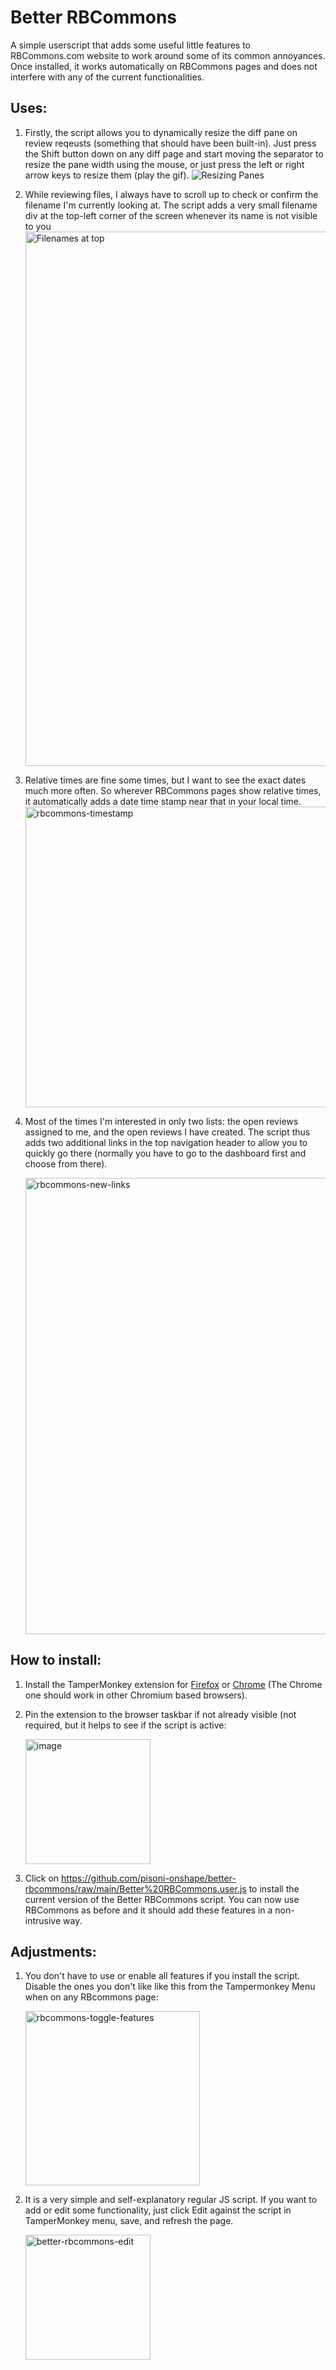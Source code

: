 # Better RBCommons
A simple userscript that adds some useful little features to RBCommons.com website to work around some of its common annoyances. Once installed, it works automatically on RBCommons pages and does not interfere with any of the current functionalities. 

## Uses:
1. Firstly, the script allows you to dynamically resize the diff pane on review reqeusts (something that should have been built-in). Just press the Shift button down on any diff page and start moving the separator to resize the pane width using the mouse, or just press the left or right arrow keys to resize them (play the gif).
    ![Resizing Panes](https://github.com/pisoni-onshape/better-rbcommons/assets/87058498/70b746de-25ff-4e1a-89c8-c1bc8a66cb57)

2. While reviewing files, I always have to scroll up to check or confirm the filename I'm currently looking at. The script adds a very small filename div at the top-left corner of the screen whenever its name is not visible to you
    <img width="855" alt="Filenames at top" src="https://github.com/pisoni-onshape/better-rbcommons/assets/87058498/3d8ed78a-2990-4f76-babb-151869b63eb3">

3. Relative times are fine some times, but I want to see the exact dates much more often. So wherever RBCommons pages show relative times, it automatically adds a date time stamp near that in your local time.
    <img width="481" alt="rbcommons-timestamp" src="https://github.com/pisoni-onshape/better-rbcommons/assets/87058498/c2b4ed8c-c0b7-4e63-842b-d39de4c27f68">


4. Most of the times I'm interested in only two lists: the open reviews assigned to me, and the open reviews I have created. The script thus adds two additional links in the top navigation header to allow you to quickly go there (normally you have to go to the dashboard first and choose from there).

    <img width="730" alt="rbcommons-new-links" src="https://github.com/pisoni-onshape/better-rbcommons/assets/87058498/a045e38e-a670-4f65-8145-80f461ac6e20">


## How to install:
1. Install the TamperMonkey extension for [Firefox](https://addons.mozilla.org/en-US/firefox/addon/tampermonkey/) or [Chrome](https://chrome.google.com/webstore/detail/tampermonkey/dhdgffkkebhmkfjojejmpbldmpobfkfo) (The Chrome one should work in other Chromium based browsers). 
2. Pin the extension to the browser taskbar if not already visible (not required, but it helps to see if the script is active: 

    <img width="200" alt="image" src="https://github.com/pisoni-onshape/better-rbcommons/assets/87058498/128d807d-7855-4cc1-b043-e0b112d614d4">

3. Click on https://github.com/pisoni-onshape/better-rbcommons/raw/main/Better%20RBCommons.user.js to install the current version of the Better RBCommons script. You can now use RBCommons as before and it should add these features in a non-intrusive way. 


## Adjustments:
1. You don't have to use or enable all features if you install the script. Disable the ones you don't like like this from the Tampermonkey Menu when on any RBcommons page: 

    <img width="279" alt="rbcommons-toggle-features" src="https://github.com/pisoni-onshape/better-rbcommons/assets/87058498/674f0e36-232b-42fa-90dd-2c320a1728ea">

2. It is a very simple and self-explanatory regular JS script. If you want to add or edit some functionality, just click Edit against the script in TamperMonkey menu, save, and refresh the page.

    <img width="200" alt="better-rbcommons-edit" src="https://github.com/pisoni-onshape/better-rbcommons/assets/87058498/f9defe6c-9e83-4d3e-9208-3a7ea73a6a98">
